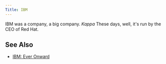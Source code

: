 ```yaml
---
Title: IBM
---
```


IBM was a company, a big company. *Kappa* These days, well, it's run by the CEO of Red Hat.

## See Also

* [IBM: Ever Onward](https://youtu.be/YBpNzxz1XgU)
